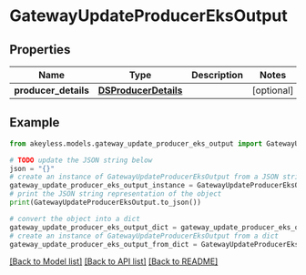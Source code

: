 # GatewayUpdateProducerEksOutput


## Properties

Name | Type | Description | Notes
------------ | ------------- | ------------- | -------------
**producer_details** | [**DSProducerDetails**](DSProducerDetails.md) |  | [optional] 

## Example

```python
from akeyless.models.gateway_update_producer_eks_output import GatewayUpdateProducerEksOutput

# TODO update the JSON string below
json = "{}"
# create an instance of GatewayUpdateProducerEksOutput from a JSON string
gateway_update_producer_eks_output_instance = GatewayUpdateProducerEksOutput.from_json(json)
# print the JSON string representation of the object
print(GatewayUpdateProducerEksOutput.to_json())

# convert the object into a dict
gateway_update_producer_eks_output_dict = gateway_update_producer_eks_output_instance.to_dict()
# create an instance of GatewayUpdateProducerEksOutput from a dict
gateway_update_producer_eks_output_from_dict = GatewayUpdateProducerEksOutput.from_dict(gateway_update_producer_eks_output_dict)
```
[[Back to Model list]](../README.md#documentation-for-models) [[Back to API list]](../README.md#documentation-for-api-endpoints) [[Back to README]](../README.md)


